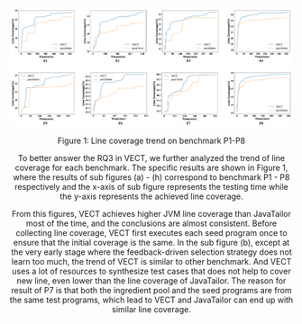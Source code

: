 ![image-20221223170627350](..\coverage.png)

<center> Figure 1: Line coverage trend on benchmark P1-P8<center>

To better answer the RQ3 in VECT, we further analyzed the trend of line coverage for each benchmark. The specific results are shown in Figure 1, where the results of sub figures (a) - (h) correspond to benchmark P1 - P8 respectively and the x-axis of sub figure represents the testing time while the y-axis represents the achieved line coverage.

From this figures, VECT achieves higher JVM line coverage than JavaTailor most of the time, and the conclusions are almost consistent. Before collecting line coverage, VECT first executes each seed program once to ensure that the initial coverage is the same. In the sub figure (b), except at the very early stage where the feedback-driven selection strategy does not learn too much, the trend of VECT is similar to other benchmark. And VECT uses a lot of resources to synthesize test cases that does not help to cover new line, even lower than the line coverage of JavaTailor.  The reason for result of P7 is that both the ingredient pool and the seed programs are from the same test programs, which lead to VECT and JavaTailor can end up with similar line coverage.
